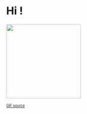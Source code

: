# Hi !
<image height=200 src="https://media.tenor.com/oqXocliEYAMAAAAi/hello-yellow.gif"/>

<sub><sup>[GIF source](https://media.tenor.com/oqXocliEYAMAAAAi/hello-yellow.gif)</sup></sub>
